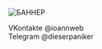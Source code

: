 ![БАННЕР](https://github.com/user-attachments/assets/64a77f73-2d14-4459-831d-03e64403a4b3)

VKontakte @ioannweb<br>
Telegram @dieserpaniker<br>
